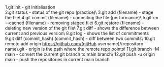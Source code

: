 1.git init - git Initialisation<br /> 2.git status - status of the git repo
(practice)\ 3.git add (filename) - stage the file\ 4.git commit
(filename) - commiting the file (performance)\ 5.git rm --cached
(filename) - removing staged file\ 6.git restore (filename) - deleting
new version of the git file\ 7.git diff - shows the difference between
current and previous version\ 8.git log - shows the list of commitments\
9.git diff (commit_hash) (commit_hash) - diff between two commits\ 10.git
remote add origin https://github.com/(gitHub username)/(repository
name).git - origin is the path where the remote repo points\ 11.git
branch -M main - convert the current git branch to main branch\ 12.git
push -u origin main - push the repositories in current main branch
